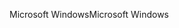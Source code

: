 <span data-ttu-id="30c40-101">Microsoft Windows</span><span class="sxs-lookup"><span data-stu-id="30c40-101">Microsoft Windows</span></span>